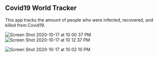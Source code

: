 ## Covid19 World Tracker
This app tracks the amount of people who were infected, recovered, and killed from Covid19.

![Screen Shot 2020-10-17 at 10 00 37 PM](https://user-images.githubusercontent.com/46305741/96359238-5f652d00-10c5-11eb-9968-f9932f5c8cf6.png)
![Screen Shot 2020-10-17 at 10 12 37 PM](https://user-images.githubusercontent.com/46305741/96359284-f0d49f00-10c5-11eb-9208-91c2bdc22991.png)

![Screen Shot 2020-10-17 at 10 02 10 PM](https://user-images.githubusercontent.com/46305741/96359264-b7039880-10c5-11eb-98de-792bd8025af3.png)
